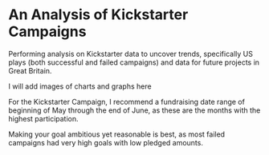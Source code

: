 # An Analysis of Kickstarter Campaigns
Performing analysis on Kickstarter data to uncover trends,
specifically US plays (both successful and failed campaigns)
and data for future projects in Great Britain.

I will add images of charts and graphs here

For the Kickstarter Campaign, I recommend a fundraising date range of beginning of May through the end of June, as these are the months with the highest participation.

Making your goal ambitious yet reasonable is best, as most failed campaigns had very high goals with low pledged amounts.



